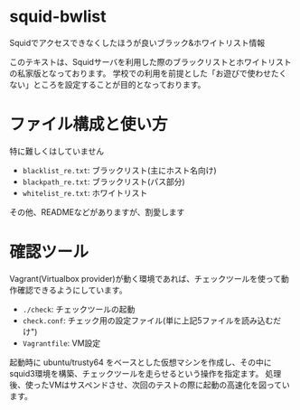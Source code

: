 squid-bwlist
============

Squidでアクセスできなくしたほうが良いブラック&amp;ホワイトリスト情報

このテキストは、Squidサーバを利用した際のブラックリストとホワイトリストの私家版となっております。
学校での利用を前提とした「お遊びで使わせたくない」ところを設定することが目的となっております。


ファイル構成と使い方
====================


特に難しくはしていません

* `blacklist_re.txt`: ブラックリスト(主にホスト名向け)
* `blackpath_re.txt`: ブラックリスト(パス部分)
* `whitelist_re.txt`: ホワイトリスト

その他、READMEなどがありますが、割愛します

確認ツール
============

Vagrant(Virtualbox provider)が動く環境であれば、チェックツールを使って動作確認できるようにしています。
* `./check`: チェックツールの起動
* `check.conf`: チェック用の設定ファイル(単に上記5ファイルを読み込むだけ")
* `Vagrantfile`: VM設定

起動時に ubuntu/trusty64 をベースとした仮想マシンを作成し、その中にsquid3環境を構築、チェックツールを走らせるという操作を指定ます。
処理後、使ったVMはサスペンドさせ、次回のテストの際に起動の高速化を図っています。
